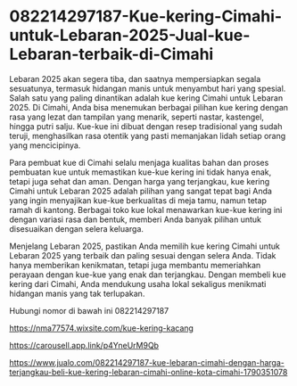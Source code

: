 # 082214297187-Kue-kering-Cimahi-untuk-Lebaran-2025-Jual-kue-Lebaran-terbaik-di-Cimahi

Lebaran 2025 akan segera tiba, dan saatnya mempersiapkan segala sesuatunya, termasuk hidangan manis untuk menyambut hari yang spesial. Salah satu yang paling dinantikan adalah kue kering Cimahi untuk Lebaran 2025. Di Cimahi, Anda bisa menemukan berbagai pilihan kue kering dengan rasa yang lezat dan tampilan yang menarik, seperti nastar, kastengel, hingga putri salju. Kue-kue ini dibuat dengan resep tradisional yang sudah teruji, menghasilkan rasa otentik yang pasti memanjakan lidah setiap orang yang mencicipinya.

Para pembuat kue di Cimahi selalu menjaga kualitas bahan dan proses pembuatan kue untuk memastikan kue-kue kering ini tidak hanya enak, tetapi juga sehat dan aman. Dengan harga yang terjangkau, kue kering Cimahi untuk Lebaran 2025 adalah pilihan yang sangat tepat bagi Anda yang ingin menyajikan kue-kue berkualitas di meja tamu, namun tetap ramah di kantong. Berbagai toko kue lokal menawarkan kue-kue kering ini dengan variasi rasa dan bentuk, memberi Anda banyak pilihan untuk disesuaikan dengan selera keluarga.

Menjelang Lebaran 2025, pastikan Anda memilih kue kering Cimahi untuk Lebaran 2025 yang terbaik dan paling sesuai dengan selera Anda. Tidak hanya memberikan kenikmatan, tetapi juga membantu memeriahkan perayaan dengan kue-kue yang enak dan terjangkau. Dengan membeli kue kering dari Cimahi, Anda mendukung usaha lokal sekaligus menikmati hidangan manis yang tak terlupakan.

Hubungi nomor di bawah ini
082214297187

https://nma77574.wixsite.com/kue-kering-kacang

https://carousell.app.link/p4YneUrM9Qb

https://www.jualo.com/082214297187-kue-lebaran-cimahi-dengan-harga-terjangkau-beli-kue-kering-lebaran-cimahi-online-kota-cimahi-1790351078

